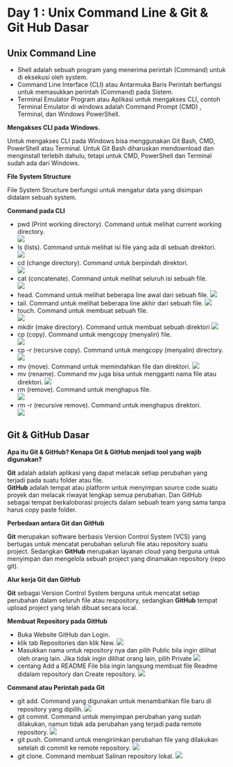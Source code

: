 # Day 1 : Unix Command Line & Git & Git Hub Dasar

## Unix Command Line

- Shell adalah sebuah program yang menerima perintah (Command) untuk di eksekusi oleh system.
- Command Line Interface (CLI) atau Antarmuka Baris Perintah berfungsi untuk memasukkan perintah (Command) pada Sistem.
- Terminal Emulator Program atau Aplikasi untuk mengakses CLI, contoh Terminal Emulator di windows adalah Command Prompt (CMD) , Terminal, dan Windows PowerShell.

<b>Mengakses CLI pada Windows.</b>

<p>Untuk mengakses CLI pada Windows bisa menggunakan Git Bash, CMD, PowerShell atau Terminal. Untuk Git Bash diharuskan mendownload dan menginstall terlebih dahulu, tetapi untuk CMD, PowerShell dan Terminal sudah ada dari Windows.</p>

<b>File System Structure</b>

<p>File System Structure berfungsi untuk mengatur data yang disimpan didalam sebuah system.</p>

<b>Command pada CLI</b>

- pwd (Print working directory). Command untuk melihat current working directory. <br/>
  ![](./image/SS-pwd.jpg)
- ls (lists). Command untuk melihat isi file yang ada di sebuah direktori. <br/>
  ![](./image/SS-ls.jpg)
- cd (change directory). Command untuk berpindah direktori. <br/>
  ![](./image/SS-cd.jpg)
- cat (concatenate). Command untuk melihat seluruh isi sebuah file. <br/>
  ![](./image/SS-cat.jpg)
- head. Command untuk melihat beberapa line awal dari sebuah file.
  ![](./image/SS-head.jpg)
- tail. Command untuk melihat beberapa line akhir dari sebuah file.
  ![](./image/SS-tail.jpg)
- touch. Command untuk membuat sebuah file. <br/>
  ![](./image/SS-touch.jpg)
- mkdir (make directory). Command untuk membuat sebuah direktori
  ![](./image/SS-mkdir.jpg)
- cp (copy). Command untuk mengcopy (menyalin) file. <br/>
  ![](./image/SS-cp.jpg)
- cp -r (recursive copy). Command untuk mengcopy (menyalin) directory.
  ![](./image/SS-cp-r.jpg)
- mv (move). Command untuk memindahkan file dan direktori.
  ![](./image/SS-mv.jpg)
- mv (rename). Command mv juga bisa untuk mengganti nama file atau direktori.
  ![](./image/SS-mv-rename.jpg)
- rm (remove). Command untuk menghapus file. <br/>
  ![](./image/SS-rm.jpg)
- rm -r (recursive remove). Command untuk menghapus direktori. <br/>
  ![](./image/SS-rm-r.jpg)

## Git & GitHub Dasar

<b>Apa itu Git & GitHub? Kenapa Git & GitHub menjadi tool yang wajib digunakan?</b>

<p><b>Git</b> adalah adalah aplikasi yang dapat melacak setiap perubahan yang terjadi pada suatu folder atau file. <br/> <b>GitHub</b> adalah tempat atau platform untuk menyimpan source code suatu proyek dan melacak riwayat lengkap semua perubahan. Dan GitHub sebagai tempat berkaloborasi projects dalam sebuah team yang sama tanpa harus copy paste folder.</p>

<b>Perbedaan antara Git dan GitHub</b>

<p><b>Git</b> merupakan software berbasis Version Control System (VCS) yang bertugas untuk mencatat perubahan seluruh file atau repository suatu project. Sedangkan <b>GitHub</b> merupakan layanan cloud yang berguna untuk menyimpan dan mengelola sebuah project yang dinamakan repository (repo git).</p>

<b>Alur kerja Git dan GitHub</b>

<p><b>Git</b> sebagai Version Control System berguna untuk mencatat setiap perubahan dalam seluruh file atau respository, sedangkan <b>GitHub</b> tempat upload project yang telah dibuat secara local.</p>

<b>Membuat Repository pada GitHub</b>

- Buka Website GitHub dan Login.
- klik tab Repositories dan klik New.
  ![](./image/SS-repo-1.jpg)
- Masukkan nama untuk repository nya dan pilih Public bila ingin dilihat oleh orang lain. Jika tidak ingin dilihat orang lain, pilih Private
  ![](./image/SS-repo-2.jpg)
- centang Add a README File bila ingin langsung membuat file Readme didalam repository dan Create repository.
  ![](./image/SS-repo-3.jpg)

<b>Command atau Perintah pada Git</b>

- git add. Command yang digunakan untuk menambahkan file baru di repository yang dipilih.
  ![](./image/SS-git-add.jpg)
- git commit. Command untuk menyimpan perubahan yang sudah dilakukan, namun tidak ada perubahan yang terjadi pada remote repository.
  ![](./image/SS-git-commit.jpg)
- git push. Command untuk mengirimkan perubahan file yang dilakukan setelah di commit ke remote repository.
  ![](./image/SS-git-push.jpg)
- git clone. Command membuat Salinan repository lokal.
  ![](./image/SS-git-clone.jpg)
